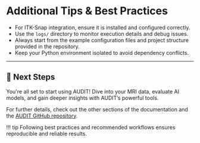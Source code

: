 # Additional Tips & Best Practices

- For ITK-Snap integration, ensure it is installed and configured correctly.
- Use the `logs/` directory to monitor execution details and debug issues.
- Always start from the example configuration files and project structure provided in the repository.
- Keep your Python environment isolated to avoid dependency conflicts.

---

## 🏁 Next Steps

You're all set to start using AUDIT! Dive into your MRI data, evaluate AI models, and gain deeper insights with AUDIT’s powerful tools.

For further details, check out the other sections of the documentation and the [AUDIT GitHub repository](https://github.com/caumente/AUDIT).

!!! tip
    Following best practices and recommended workflows ensures reproducible and reliable results.
